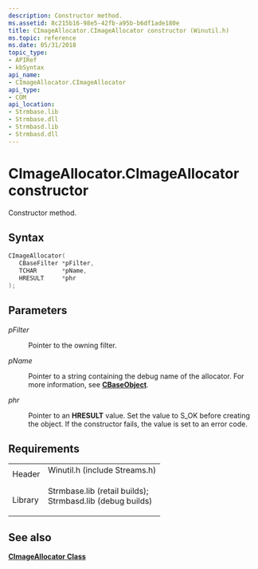 ```yaml
---
description: Constructor method.
ms.assetid: 8c215b16-98e5-42fb-a95b-b6df1ade180e
title: CImageAllocator.CImageAllocator constructor (Winutil.h)
ms.topic: reference
ms.date: 05/31/2018
topic_type: 
- APIRef
- kbSyntax
api_name: 
- CImageAllocator.CImageAllocator
api_type: 
- COM
api_location: 
- Strmbase.lib
- Strmbase.dll
- Strmbasd.lib
- Strmbasd.dll
---
```


# CImageAllocator.CImageAllocator constructor

Constructor method.

## Syntax


```C++
CImageAllocator(
   CBaseFilter *pFilter,
   TCHAR       *pName,
   HRESULT     *phr
);
```



## Parameters

<dl> <dt>

*pFilter* 
</dt> <dd>

Pointer to the owning filter.

</dd> <dt>

*pName* 
</dt> <dd>

Pointer to a string containing the debug name of the allocator. For more information, see [**CBaseObject**](cbaseobject.md).

</dd> <dt>

*phr* 
</dt> <dd>

Pointer to an **HRESULT** value. Set the value to S\_OK before creating the object. If the constructor fails, the value is set to an error code.

</dd> </dl>

## Requirements



|                    |                                                                                                                                                                                            |
|--------------------|--------------------------------------------------------------------------------------------------------------------------------------------------------------------------------------------|
| Header<br/>  | <dl> <dt>Winutil.h (include Streams.h)</dt> </dl>                                                                                   |
| Library<br/> | <dl> <dt>Strmbase.lib (retail builds); </dt> <dt>Strmbasd.lib (debug builds)</dt> </dl> |



## See also

<dl> <dt>

[**CImageAllocator Class**](cimageallocator.md)
</dt> </dl>

 

 




